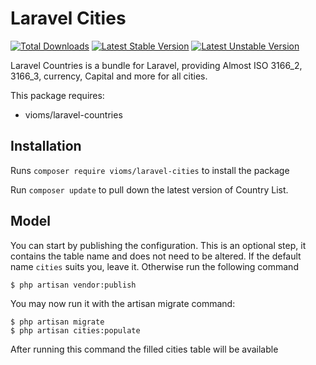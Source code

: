 # Laravel Cities

[![Total Downloads](https://poser.pugx.org/vioms/laravel-cities/downloads.svg)](https://packagist.org/packages/vioms/laravel-cities)
[![Latest Stable Version](https://poser.pugx.org/vioms/laravel-cities/v/stable.svg)](https://packagist.org/packages/vioms/laravel-cities)
[![Latest Unstable Version](https://poser.pugx.org/vioms/laravel-cities/v/unstable.svg)](https://packagist.org/packages/vioms/laravel-cities)

Laravel Countries is a bundle for Laravel, providing Almost ISO 3166_2, 3166_3, currency, Capital and more for all cities.

This package requires:
* vioms/laravel-countries


## Installation

Runs `composer require vioms/laravel-cities` to install the package

Run `composer update` to pull down the latest version of Country List.

## Model

You can start by publishing the configuration. This is an optional step, it contains the table name and does not need to be altered. If the default name `cities` suits you, leave it. Otherwise run the following command

    $ php artisan vendor:publish

You may now run it with the artisan migrate command:

    $ php artisan migrate
    $ php artisan cities:populate

After running this command the filled cities table will be available
